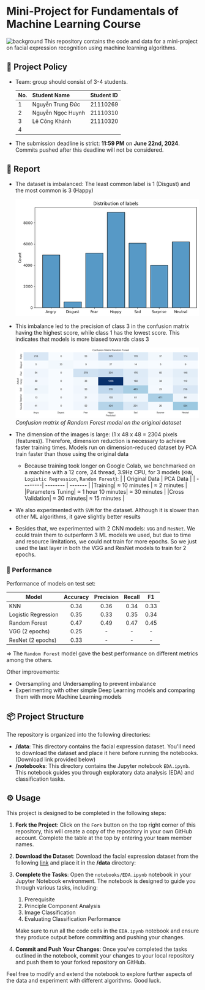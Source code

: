 # Mini-Project for Fundamentals of Machine Learning Course
![background](./materials/ai_wp.jpg)
This repository contains the code and data for a mini-project on facial expression recognition using machine learning algorithms.

## 📑 Project Policy
- Team: group should consist of 3-4 students.

    |No.| Student Name    | Student ID |
    | --------| -------- | ------- |
    |1| Nguyễn Trung Đức | 21110269 |
    |2| Nguyễn Ngọc Huynh| 21110310 |
    |3| Lê Công Khánh    | 21110320 |
    |4|||

- The submission deadline is strict: **11:59 PM** on **June 22nd, 2024**. Commits pushed after this deadline will not be considered.

## 📄 Report
- The dataset is imbalanced: The least common label is 1 (Disgust) and the most common is 3 (Happy)

    ![](/materials/distribution.png)
- This imbalance led to the precision of class 3 in the confusion matrix having the highest score, while class 1 has the lowest score. This indicates that models is more biased towards class 3

    ![](/materials/confusion_matrix.png)
    *Confusion matrix of Random Forest model on the original dataset*
- The dimension of the images is large: (1 x 48 x 48 = 2304 pixels (features)). Therefore, dimension reduction is necessary to achieve faster training times. Models run on dimension-reduced dataset by PCA train faster than those using the original data
    - Because training took longer on Google Colab, we benchmarked on a machine with a 12 core, 24 thread, 3.9Hz CPU, for 3 models (`KNN`, `Logistic Regression`, `Random Forest`):
        | | Original Data    | PCA Data |
        | --------| -------- | ------- |
        |Training| $\approx$ 10 minutes | $\approx$ 2 minutes |
        |Parameters Tuning| $\approx$ 1 hour 10 minutes| $\approx$ 30 minutes |
        |Cross Validation| $\approx$ 30 minutes| $\approx$ 15 minutes |
    
- We also experimented with `SVM` for the dataset. Although it is slower than other ML algorithms, it gave slightly better results
- Besides that, we experimented with 2 CNN models: `VGG` and `ResNet`. We could train them to outperform 3 ML models we used, but due to time and resource limitations, we could not train for more epochs. So we just used the last layer in both the VGG and ResNet models to train for 2 epochs.

### 💪 Performance
Performance of models on test set:

|Model|Accuracy|Precision|Recall|F1|
|-----|:------:|:-------:|:----:|:-:|
|KNN|0.34|0.36|0.34|0.33|
|Logistic Regression|0.35|0.33|0.35|0.34|
|Random Forest|0.47|0.49|0.47|0.45|
|VGG (2 epochs)|0.25| - | - | - |
|ResNet (2 epochs)|0.33| - | - | - |

=> The `Random Forest` model gave the best performance on different metrics among the others.

Other improvements:
- Oversampling and Undersampling to prevent imbalance
- Experimenting with other simple Deep Learning models and comparing them with more Machine Learning models

## 📦 Project Structure

The repository is organized into the following directories:

- **/data**: This directory contains the facial expression dataset. You'll need to download the dataset and place it here before running the notebooks. (Download link provided below)
- **/notebooks**: This directory contains the Jupyter notebook ```EDA.ipynb```. This notebook guides you through exploratory data analysis (EDA) and classification tasks.

## ⚙️ Usage

This project is designed to be completed in the following steps:

1. **Fork the Project**: Click on the ```Fork``` button on the top right corner of this repository, this will create a copy of the repository in your own GitHub account. Complete the table at the top by entering your team member names.

2. **Download the Dataset**: Download the facial expression dataset from the following [link](https://mega.nz/file/foM2wDaa#GPGyspdUB2WV-fATL-ZvYj3i4FqgbVKyct413gxg3rE) and place it in the **/data** directory:

3. **Complete the Tasks**: Open the ```notebooks/EDA.ipynb``` notebook in your Jupyter Notebook environment. The notebook is designed to guide you through various tasks, including:
    
    1. Prerequisite
    2. Principle Component Analysis
    3. Image Classification
    4. Evaluating Classification Performance 

    Make sure to run all the code cells in the ```EDA.ipynb``` notebook and ensure they produce output before committing and pushing your changes.

5. **Commit and Push Your Changes**: Once you've completed the tasks outlined in the notebook, commit your changes to your local repository and push them to your forked repository on GitHub.


Feel free to modify and extend the notebook to explore further aspects of the data and experiment with different algorithms. Good luck.
